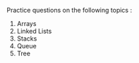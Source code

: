 Practice questions on the following topics :

1. Arrays
2. Linked Lists
3. Stacks 
4. Queue
5. Tree
